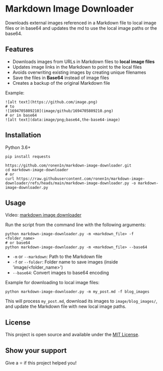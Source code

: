 # Markdown Image Downloader

Downloads external images referenced in a Markdown file to local image files or in base64 and updates the md to use the local image paths or the base64.

## Features

- Downloads images from URLs in Markdown files to **local image files**
- Updates image links in the Markdown to point to the local files
- Avoids overwriting existing images by creating unique filenames
- Save the files in **Base64** instead of image files
- Creates a backup of the original Markdown file

Example:

```
![alt text](https://github.com/image.png)
# to
![1694705809210](image/github/1694705809210.png)
# or in base64
![alt text](data:image/png;base64,the-base64-image)
```

## Installation

Python 3.6+

```
pip install requests

https://github.com/ronen1n/markdown-image-downloader.git
cd markdown-image-downloader
# or
curl https://raw.githubusercontent.com/ronen1n/markdown-image-downloader/refs/heads/main/markdown-image-downloader.py -o markdown-image-downloader.py
```

## Usage

Video: [markdown image downloader](https://www.youtube.com/watch?v=yNyocaFN6bY)

Run the script from the command line with the following arguments:

```
python markdown-image-downloader.py -m <markdown_file> -f <folder_name>
# or base64
python markdown-image-downloader.py -m <markdown_file> --base64
```

- `-m` or `--markdown`: Path to the Markdown file
- `-f` or `--folder`: Folder name to save images (inside 'image/<folder_name>')
- `--base64`: Convert images to base64 encoding

Example for downloading to local image files:

```
python markdown-image-downloader.py -m my_post.md -f blog_images
```

This will process `my_post.md`, download its images to `image/blog_images/`, and update the Markdown file with new local image paths.

## License

This project is open source and available under the [MIT License](LICENSE).

## Show your support

Give a ⭐️ if this project helped you!
